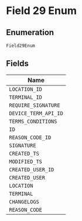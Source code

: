 
# Field 29 Enum

## Enumeration

`Field29Enum`

## Fields

| Name |
|  --- |
| `LOCATION_ID` |
| `TERMINAL_ID` |
| `REQUIRE_SIGNATURE` |
| `DEVICE_TERM_API_ID` |
| `TERMS_CONDITIONS` |
| `ID` |
| `REASON_CODE_ID` |
| `SIGNATURE` |
| `CREATED_TS` |
| `MODIFIED_TS` |
| `CREATED_USER_ID` |
| `CREATED_USER` |
| `LOCATION` |
| `TERMINAL` |
| `CHANGELOGS` |
| `REASON_CODE` |

